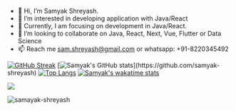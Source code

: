- 👋 Hi, I’m Samyak Shreyash.
- 👀 I’m interested in developing application with Java/React
- 🌱 Currently, I am focusing on development in Java/React.
- 💞️ I’m looking to collaborate on Java, React, Next, Vue, Flutter or Data Science
- 📫 Reach me sam.shreyash@gmail.com or whatsapp: +91-8220345492



[![GitHub Streak](https://github-readme-streak-stats.herokuapp.com?user=samyak-shreyash&theme=dark)](https://git.io/streak-stats)
[![Samyak's GitHub stats](https://github-readme-stats.vercel.app/api?username=samyak-shreyash&show_icons=true&title_color=22c55e&text_color=ffffff&icon_color=0891b2&bg_color=1c1917&hide_border=true&show_icons=true")](https://github.com/samyak-shreyash)
[![Top Langs](https://github-readme-stats.vercel.app/api/top-langs/?username=samyak-shreyash&langs_count=10&&layout=compact&theme=dark)](https://github.com/anuraghazra/github-readme-stats)
[![Samyak's wakatime stats](https://github-readme-stats.vercel.app/api/wakatime?username=samshreyash&theme=dark)](https://github.com/anuraghazra/github-readme-stats)


<a href="https://www.github.com/Samyak-Shreyash" target="_blank" rel="noreferrer"><img
src="https://img.shields.io/github/followers/samyak-shreyash?logo=github&style=for-the-badge&color=0891b2&labelColor=1c1917" /></a>

<p align="left"> <img src="https://komarev.com/ghpvc/?username=samyak-shreyash&label=Profile%20views&color=0e75b6&style=flat" alt="samayak-shreyash" /> </p>
<!---
Samyak-Shreyash/Samyak-Shreyash is a ✨ special ✨ repository because its `README.md` (this file) appears on your GitHub profile.
You can click the Preview link to take a look at your changes.
--->
